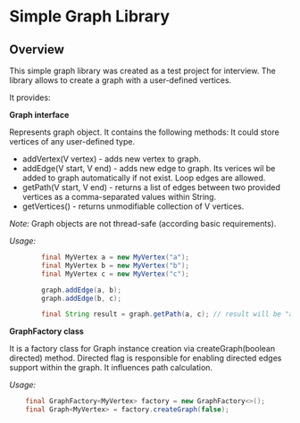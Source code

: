Simple Graph Library
====================

Overview
---------

This simple graph library was created as a test project for interview. 
The library allows to create a graph with a user-defined vertices.

It provides:

__Graph<V> interface__

Represents graph object. It contains the following methods:
It could store vertices of any user-defined type.

* addVertex(V vertex)     - adds new vertex to graph. 
* addEdge(V start, V end) - adds new edge to graph. Its verices wil be added to graph automatically if not exist. Loop edges are allowed.
* getPath(V start, V end) - returns a list of edges between two provided vertices as a comma-separated values within String.
* getVertices()           - returns unmodifiable collection of V vertices.

_Note:_ Graph objects are not thread-safe (according basic requirements).

_Usage:_

```java       
        final MyVertex a = new MyVertex("a");
        final MyVertex b = new MyVertex("b");
        final MyVertex c = new MyVertex("c");

        graph.addEdge(a, b);
        graph.addEdge(b, c);

        final String result = graph.getPath(a, c); // result will be "a - b, b - c"
```

__GraphFactory<V> class__

It is a factory class for Graph<V> instance creation via createGraph(boolean directed) method.
Directed flag is responsible for enabling directed edges support within the graph. It influences path calculation. 

_Usage:_

```java
    final GraphFactory<MyVertex> factory = new GraphFactory<>();
    final Graph<MyVertex> = factory.createGraph(false);
```
